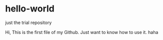 # hello-world
just the trial repository

Hi,
This is the first file of my Github. Just want to know how to use it.
haha
